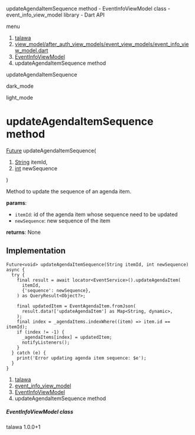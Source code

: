 




updateAgendaItemSequence method - EventInfoViewModel class - event\_info\_view\_model library - Dart API







menu

1. [talawa](../../index.html)
2. [view\_model/after\_auth\_view\_models/event\_view\_models/event\_info\_view\_model.dart](../../file-___home_harshil_Desktop_open-source_palisadoes_talawa_lib_view_model_after_auth_view_models_event_view_models_event_info_view_model/)
3. [EventInfoViewModel](../../file-___home_harshil_Desktop_open-source_palisadoes_talawa_lib_view_model_after_auth_view_models_event_view_models_event_info_view_model/EventInfoViewModel-class.html)
4. updateAgendaItemSequence method

updateAgendaItemSequence


dark\_mode

light\_mode




# updateAgendaItemSequence method


[Future](https://api.flutter.dev/flutter/dart-core/Future-class.html)<void>
updateAgendaItemSequence(

1. [String](https://api.flutter.dev/flutter/dart-core/String-class.html) itemId,
2. [int](https://api.flutter.dev/flutter/dart-core/int-class.html) newSequence

)

Method to update the sequence of an agenda item.

**params**:

* `itemId`: id of the agenda item whose sequence need to be updated
* `newSequence`: new sequence of the item

**returns**:
None


## Implementation

```
Future<void> updateAgendaItemSequence(String itemId, int newSequence) async {
  try {
    final result = await locator<EventService>().updateAgendaItem(
      itemId,
      {'sequence': newSequence},
    ) as QueryResult<Object?>;

    final updatedItem = EventAgendaItem.fromJson(
      result.data!['updateAgendaItem'] as Map<String, dynamic>,
    );
    final index = _agendaItems.indexWhere((item) => item.id == itemId);
    if (index != -1) {
      _agendaItems[index] = updatedItem;
      notifyListeners();
    }
  } catch (e) {
    print('Error updating agenda item sequence: $e');
  }
}
```

 


1. [talawa](../../index.html)
2. [event\_info\_view\_model](../../file-___home_harshil_Desktop_open-source_palisadoes_talawa_lib_view_model_after_auth_view_models_event_view_models_event_info_view_model/)
3. [EventInfoViewModel](../../file-___home_harshil_Desktop_open-source_palisadoes_talawa_lib_view_model_after_auth_view_models_event_view_models_event_info_view_model/EventInfoViewModel-class.html)
4. updateAgendaItemSequence method

##### EventInfoViewModel class





talawa
1.0.0+1







